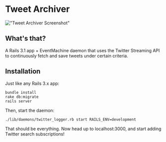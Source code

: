 # Tweet Archiver

!["Tweet Archiver Screenshot"](http://o7.no/oyrStu)

## What's that?

A Rails 3.1 app + EventMachine daemon that uses the Twitter Streaming API to continuously fetch and save tweets under certain criteria.

## Installation

Just like any Rails 3.x app:

    bundle install
    rake db:migrate
    rails server

Then, start the daemon:

    ./lib/daemons/twitter_logger.rb start RAILS_ENV=development

That should be everything. Now head up to localhost:3000, and start adding Twitter search subscriptions!

